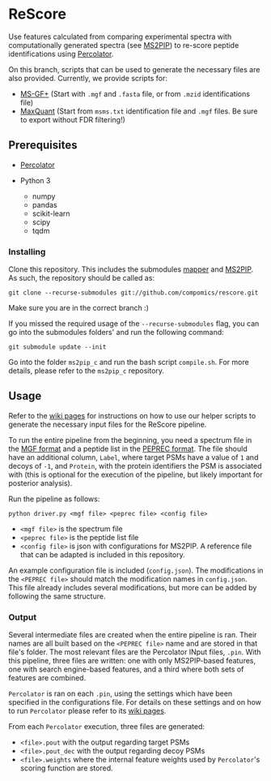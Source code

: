 # ReScore

Use features calculated from comparing experimental spectra with computationally generated spectra (see [MS2PIP](https://github.com/compomics/ms2pip_c)) to re-score peptide identifications using [Percolator](https://github.com/percolator/percolator/).

On this branch, scripts that can be used to generate the necessary files are also provided. Currently, we provide scripts for:
- [MS-GF+](https://omics.pnl.gov/software/ms-gf) (Start with `.mgf` and `.fasta` file, or from `.mzid` identifications file)
- [MaxQuant](https://www.maxquant.org/) (Start from `msms.txt` identification file and `.mgf` files. Be sure to export without FDR filtering!)


## Prerequisites
- [Percolator](https://github.com/percolator/percolator/)
- Python 3

  - numpy
  - pandas
  - scikit-learn
  - scipy
  - tqdm

### Installing

Clone this repository. This includes the submodules [mapper](https://github.com/anasilviacs/mapper/tree/0ee46adcbb20a118a8274908255cc8b3f95a51db) and [MS2PIP](https://github.com/anasilviacs/ms2pip_c/tree/6f037dc2d0797cd25061aaed8091d625123971e1). As such, the repository should be called as:

```
git clone --recurse-submodules git://github.com/compomics/rescore.git
```

Make sure you are in the correct branch :)

If you missed the required usage of the `--recurse-submodules` flag, you can go into the submodules folders' and run the following command:

```
git submodule update --init
```

Go into the folder `ms2pip_c` and run the bash script `compile.sh`. For more details, please refer to the `ms2pip_c` repository.

## Usage

Refer to the [wiki pages](https://github.com/compomics/rescore/wiki) for instructions on how to use our helper scripts to generate the necessary input files for the ReScore pipeline.

To run the entire pipeline from the beginning, you need a spectrum file in the [MGF format](http://www.matrixscience.com/help/data_file_help.html) and a peptide list in the [PEPREC format](https://github.com/anasilviacs/ms2pip_c/tree/7b89618f236c84aed3c171132f690556c757b6b5). The file should have an additional column, `Label`, where target PSMs have a value of `1` and decoys of `-1`, and `Protein`, with the protein identifiers the PSM is associated with (this is optional for the execution of the pipeline, but likely important for posterior analysis).

Run the pipeline as follows:

```
python driver.py <mgf file> <peprec file> <config file>
```

- `<mgf file>` is the spectrum file
- `<peprec file>` is the peptide list file
- `<config file>` is json with configurations for MS2PIP. A reference file that can be adapted is included in this repository.

An example configuration file is included (`config.json`). The modifications in the `<PEPREC file>` should match the modification names in `config.json`. This file already includes several modifications, but more can be added by following the same structure.


### Output

Several intermediate files are created when the entire pipeline is ran. Their names are all built based on the `<PEPREC file>` name and are stored in that file's folder. The most relevant files are the Percolator INput files, `.pin`. With this pipeline, three files are written: one with only MS2PIP-based features, one with search engine-based features, and a third where both sets of features are combined.

`Percolator` is ran on each `.pin`, using the settings which have been specified in the configurations file. For details on these settings and on how to run `Percolator` please refer to its [wiki pages](https://github.com/percolator/percolator/wiki).

From each `Percolator` execution, three files are generated:

- `<file>.pout` with the output regarding target PSMs
- `<file>.pout_dec` with the output regarding decoy PSMs
- `<file>.weights` where the internal feature weights used by `Percolator`'s scoring function are stored.
